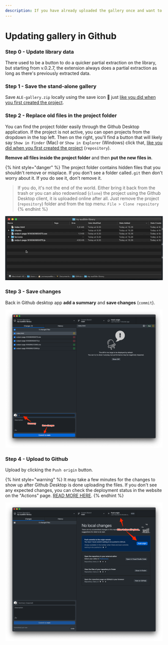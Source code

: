 ```yaml
---
description: If you have already uploaded the gallery once and want to update...
---
```


# Updating gallery in Github

### Step 0 - Update library data

There used to be a button to do a quicker partial extraction on the library, but starting from v.0.2.7, the extension always does a partial extraction as long as there's previously extracted data.&#x20;

### Step 1 - Save the stand-alone gallery

Save `ALE-gallery.zip` locally using the save icon 💾 just [like you did when you first created the project](../saving-gallery-locally.md).&#x20;

### Step 2 - Replace old files in the project folder

You can find the project folder easily through the Github Desktop application. If the project is not active, you can open projects from the dropdown in the top left. Then on the right, you’ll find a button that will likely say `Show in Finder` (Mac) or `Show in Explorer` (Windows) click that, [like you did when you first created the project](./#step-4-add-gallery-files-to-the-project-folder) (`repository`).

**Remove all files inside the project folder** and then **put the new files in**.

{% hint style="danger" %}
The project folder contains hidden files that you shouldn't remove or misplace. If you don't see a folder called`.git` then don't worry about it. If you do see it, don't remove it.

> If you do, it's not the end of the world. Either bring it back from the trash or you can also redownload (`clone`) the project using the Github Desktop client, it is uploaded online after all. Just remove the project (`repository`) folder and from the top menu: `File > Clone repository`&#x20;
{% endhint %}

![](<../../.gitbook/assets/replace old files.gif>)

### Step 3 - Save changes

Back in Github desktop app **add a summary** and **save changes** (`commit`).

![](<../../.gitbook/assets/update - save changes.png>)

### Step 4 - Upload to Github

Upload by clicking the `Push origin` button.

{% hint style="warning" %}
It may take a few minutes for the changes to show up after Github Desktop is done uploading the files. If you don't see any expected changes, you can check the deployment status in the website on the "Actions" page. [READ MORE HERE](double-check-if-site-is-online.md).
{% endhint %}

![](<../../.gitbook/assets/update - upload.png>)

